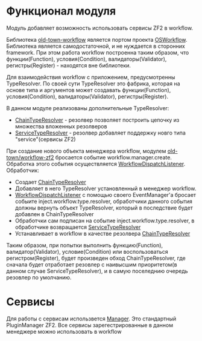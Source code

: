 
# Функционал модуля

Модуль добавляет возможность использовать сервисы ZF2 в workflow. 

Библиотека [old-town-workflow](https://github.com/old-town/old-town-workflow) является портом проекта [OSWorkflow](https://bitbucket.org/opensymphony/osworkflow/src/2d12ee26481f4ba6c9ff35fb3f118191f6d62035?at=default).
Библиотека является самодостаточной, и не нуждается в сторонних framework. При этом работа workflow построенна таким образом,
что функции(Function), условия(Condition), валидаторы(Validator), регистры(Register) - находятся вне библиотеки. 

Для взаимодействия workflow с приложением, предусмотренны TypeResolver. По своей сути TypeResolver это фабрика, которая
на основе типа и аргументов может создавать функции(Function), условия(Condition), валидаторы(Validator), регистры(Register).

В данном модуле реализованы дополнительные TypeResolver:

* [ChainTypeResolver](./src/TypeResolver/ChainTypeResolver.php) - резолвер позволяет построить цепочку из множества вложенных резолверов
* [ServiceTypeResolver](./src/TypeResolver/ServiceTypeResolver.php) - резолвер добавляет поддержку новго типа "service"(сервисы ZF2)

При создание нового объекта менеджера workflow, модулем [old-town/workflow-zf2](https://github.com/old-town/workflow-zf2)
бросается событие workflow.manager.create. Обработка этого события осуществляется [WorkflowDispatchListener](./src/Listener/WorkflowDispatchListener.php).
Обработчик:

* Создает [ChainTypeResolver](./src/TypeResolver/ChainTypeResolver.php)
* Добавляет в него TypeResolver установленный в менеджер workflow.
* [WorkflowDispatchListener](./src/Listener/WorkflowDispatchListener.php) с помощью своего EventManager'а бросает собыите inject.workflow.type.resolver,
обработчики данного события должны вернуть объект TypeResolver, который в последствие будет добавлен в ChainTypeResolver
* Обработчки сам подписан на событие inject.workflow.type.resolver, в обработчике возвращается [ServiceTypeResolver](./src/TypeResolver/ServiceTypeResolver.php)
* Устанавливает в workflow в качестве резолвера [ChainTypeResolver](./src/TypeResolver/ChainTypeResolver.php)

Таким образом, при попытки выполнить функцию(Function), валидатор(Validator), условие(Condition) или воспользоваться регистром(Register),
будет произведен обход ChainTypeResolver, где сначала будет отработает резовлер с наивысшим приоритетом(в данном случае ServiceTypeResolver),
и в самую поселеднию очередь резовлер по умолчанию.

# Сервисы
Для работы с сервисам использвется [Manager](./src/Service/Manager.php). Это стандартный PluginManager ZF2. Все сервисы
зарегестрированные в данном менеджере можно использовать в workflow
